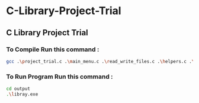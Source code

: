 # C-Library-Project-Trial
## C Library Project Trial

### To Compile Run this command :
```bash
gcc .\project_trial.c .\main_menu.c .\read_write_files.c .\helpers.c .\library_data.c .\add_book.c .\delete_book.c .\borrow_book.c .\search_book.c .\return_book.c -o output\libray
```

### To Run Program Run this command :
```bash
cd output
.\libray.exe
```
